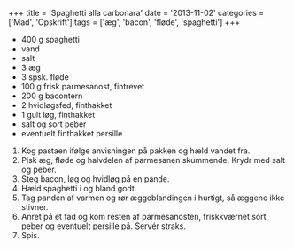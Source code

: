 +++
title = 'Spaghetti alla carbonara'
date = '2013-11-02'
categories = ['Mad', 'Opskrift']
tags = ['æg', 'bacon', 'fløde', 'spaghetti']
+++

- 400 g spaghetti
- vand
- salt
- 3 æg
- 3 spsk. fløde
- 100 g frisk parmesanost, fintrevet
- 200 g bacontern
- 2 hvidløgsfed, finthakket
- 1 gult løg, finthakket
- salt og sort peber
- eventuelt finthakket persille

1. Kog pastaen ifølge anvisningen på pakken og hæld vandet fra.
2. Pisk æg, fløde og halvdelen af parmesanen skummende. Krydr med salt og peber.
3. Steg bacon, løg og hvidløg på en pande.
4. Hæld spaghetti i og bland godt.
5. Tag panden af varmen og rør æggeblandingen i hurtigt, så æggene ikke stivner.
6. Anret på et fad og kom resten af parmesanosten, friskkværnet sort peber og eventuelt persille på. Servér straks.
7. Spis.

